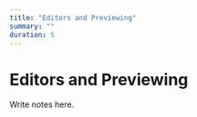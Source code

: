```yaml
---
title: "Editors and Previewing"
summary: ""
duration: 5
---
```


# Editors and Previewing

Write notes here.
